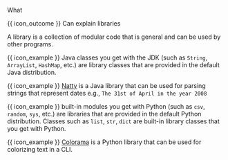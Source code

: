 <span id="title">What</span>

<span id="prereqs"></span>

<span id="outcomes">{{ icon_outcome }} Can explain libraries</span>

<div id="body">

A library is a collection of modular code that is general and can be used by other programs.

<box>

<div class="alt-java">

{{ icon_example }} Java classes you get with the JDK (such as `String`, `ArrayList`, `HashMap`, etc.) are library classes that are provided in the default Java distribution.

{{ icon_example }} [Natty](https://github.com/joestelmach/natty) is a Java library that can be used for parsing strings that represent dates e.g., `The 31st of April in the year 2008`
</div>
<div class="alt-python">

{{ icon_example }} built-in modules you get with Python (such as `csv`, `random`, `sys`, etc.) are libraries that are provided in the default Python distribution. Classes such as `list`, `str`, `dict` are built-in library classes that you get with Python.

{{ icon_example }} [Colorama](https://pypi.python.org/pypi/colorama) is a Python library that can be used for colorizing text in a CLI.

</div>


</box>

</div>

<div id="extras">
</div>